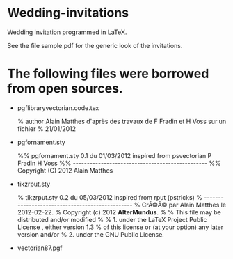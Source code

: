 # Wedding-invitations
Wedding invitation programmed in LaTeX.

See the file sample.pdf for the generic look of the invitations.

The following files were borrowed from open sources.
===
* pgflibraryvectorian.code.tex

    % author Alain Matthes d'après des travaux de F Fradin et H Voss  sur un fichier % 21/01/2012

* pgfornament.sty

    %% pgfornament.sty 0.1 du 01/03/2012 inspired from psvectorian P Fradin H Voss
    %% ------------------------------------------------
    %% Copyright (C) 2012 Alain Matthes 

* tikzrput.sty
    
    % tikzrput.sty 0.2 du 05/03/2012 inspired from rput (pstricks)
    % ------------------------------------------------
    %  CrÃ©Ã© par Alain Matthes le 2012-02-22.
    %  Copyright (c) 2012 __AlterMundus__.
    %
    % This file may be distributed and/or modified
    %
    % 1. under the LaTeX Project Public License , either version 1.3
    % of this license or (at your option) any later version and/or
    % 2. under the GNU Public License. 

* vectorian87.pgf
